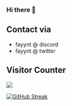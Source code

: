 ### Hi there 👋

## Contact via
* fayynt @ discord
* fayynt @ twitter



## Visitor Counter
  <img src="https://profile-counter.glitch.me/fayynt/count.svg" />


[![GitHub Streak](https://streak-stats.demolab.com?user=fayynt&theme=tokyonight&date_format=j%20M%5B%20Y%5D)](https://git.io/streak-stats)


